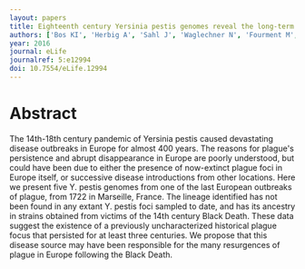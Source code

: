 ```yaml
---
layout: papers
title: Eighteenth century Yersinia pestis genomes reveal the long-term persistence of an historical plague focus
authors: ['Bos KI', 'Herbig A', 'Sahl J', 'Waglechner N', 'Fourment M', 'Forrest SA', 'Klunk J', 'Schuenemann VJ', 'Poinar D', 'Kuch M', 'Golding GB', 'Dutour O', 'Keim P', 'Wagner DM', 'Holmes EC', 'Krause J', 'Poinar HN']
year: 2016
journal: eLife
journalref: 5:e12994
doi: 10.7554/eLife.12994
---
```


# Abstract

The 14th-18th century pandemic of Yersinia pestis caused devastating disease outbreaks in Europe for almost 400 years. The reasons for plague's persistence and abrupt disappearance in Europe are poorly understood, but could have been due to either the presence of now-extinct plague foci in Europe itself, or successive disease introductions from other locations. Here we present five Y. pestis genomes from one of the last European outbreaks of plague, from 1722 in Marseille, France. The lineage identified has not been found in any extant Y. pestis foci sampled to date, and has its ancestry in strains obtained from victims of the 14th century Black Death. These data suggest the existence of a previously uncharacterized historical plague focus that persisted for at least three centuries. We propose that this disease source may have been responsible for the many resurgences of plague in Europe following the Black Death.